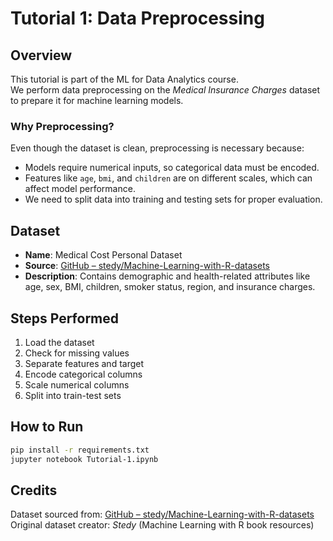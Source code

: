 # Tutorial 1: Data Preprocessing

## Overview
This tutorial is part of the ML for Data Analytics course.  
We perform data preprocessing on the *Medical Insurance Charges* dataset to prepare it for machine learning models.

### Why Preprocessing?
Even though the dataset is clean, preprocessing is necessary because:
- Models require numerical inputs, so categorical data must be encoded.
- Features like `age`, `bmi`, and `children` are on different scales, which can affect model performance.
- We need to split data into training and testing sets for proper evaluation.

## Dataset
- **Name**: Medical Cost Personal Dataset
- **Source**: [GitHub – stedy/Machine-Learning-with-R-datasets](https://github.com/stedy/Machine-Learning-with-R-datasets/blob/master/insurance.csv)  
- **Description**: Contains demographic and health-related attributes like age, sex, BMI, children, smoker status, region, and insurance charges.

## Steps Performed
1. Load the dataset
2. Check for missing values
3. Separate features and target
4. Encode categorical columns
5. Scale numerical columns
6. Split into train-test sets

## How to Run
```bash
pip install -r requirements.txt
jupyter notebook Tutorial-1.ipynb
```

## Credits
Dataset sourced from: [GitHub – stedy/Machine-Learning-with-R-datasets](https://github.com/stedy/Machine-Learning-with-R-datasets)  
Original dataset creator: *Stedy* (Machine Learning with R book resources)
